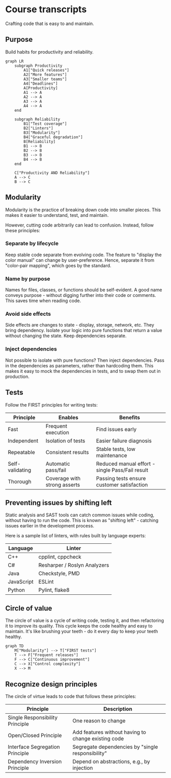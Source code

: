# Course transcripts

Crafting code that is easy to and maintain.

## Purpose

Build habits for productivity and reliability.

```mermaid
graph LR
    subgraph Productivity
        A1["Quick releases"]
        A2["More features"]
        A3["Smaller teams"]
        A4["Deadlines"]
        A[Productivity]
        A1 --> A
        A2 --> A
        A3 --> A
        A4 --> A
    end

    subgraph Reliability
        B1["Test coverage"]
        B2["Linters"]
        B3["Modularity"]
        B4["Graceful degradation"]
        B[Reliability]
        B1 --> B
        B2 --> B
        B3 --> B
        B4 --> B
    end

    C["Productivity AND Reliability"]
    A --> C
    B --> C
```

## Modularity

Modularity is the practice of breaking down code into smaller pieces. This makes it easier to understand, test, and maintain. 

However, cutting code arbitrarily can lead to confusion. Instead, follow these principles:

### Separate by lifecycle

Keep stable code separate from evolving code.
The feature to "display the color manual" can change by user-preference.
Hence, separate it from "color-pair mapping", which goes by the standard.

### Name by purpose

Names for files, classes, or functions should be self-evident.
A good name conveys purpose - without digging further into their code or comments.
This saves time when reading code.

### Avoid side effects

Side effects are changes to state - display, storage, network, etc.
They bring dependency. Isolate your logic into pure functions that return a value without changing the state.
Keep dependencies separate.

### Inject dependencies

Not possible to isolate with pure functions? Then inject dependencies.
Pass in the dependencies as parameters, rather than hardcoding them.
This makes it easy to mock the dependencies in tests, and to swap them out in production.

## Tests

Follow the FIRST principles for writing tests:

| Principle | Enables | Benefits |
|-----------|---------|----------|
| Fast      | Frequent execution | Find issues early |
| Independent| Isolation of tests | Easier failure diagnosis |
| Repeatable | Consistent results | Stable tests, low maintenance |
| Self-validating| Automatic pass/fail | Reduced manual effort - single Pass/Fail result |
| Thorough   | Coverage with strong asserts | Passing tests ensure customer satisfaction |

## Preventing issues by shifting left

Static analysis and SAST tools can catch common issues while coding, without having to run the code.
This is known as "shifting left" - catching issues earlier in the development process.

Here is a sample list of linters, with rules built by language experts:

| Language | Linter |
|-----------|---------|
| C++ | cpplint, cppcheck |
| C#        | Resharper / Roslyn Analyzers |
| Java     | Checkstyle, PMD |
| JavaScript| ESLint |
| Python    | Pylint, flake8 |

## Circle of value

The circle of value is a cycle of writing code, testing it, and then refactoring it to improve its quality.
This cycle keeps the code healthy and easy to maintain.
It's like brushing your teeth - do it every day to keep your teeth healthy.

```mermaid
graph TD
    M["Modularity"] --> T["FIRST tests"]
    T --> F["Frequent releases"]
    F --> C["Continuous improvement"]
    C --> X["Control complexity"]
    X --> M
```

## Recognize design principles

The circle of virtue leads to code that follows these principles:

| Principle | Description |
|-----------|-------------|
| Single Responsibility Principle | One reason to change |
| Open/Closed Principle | Add features without having to change existing code |
| Interface Segregation Principle | Segregate dependencies by "single responsibility" |
| Dependency Inversion Principle | Depend on abstractions, e.g., by injection |

